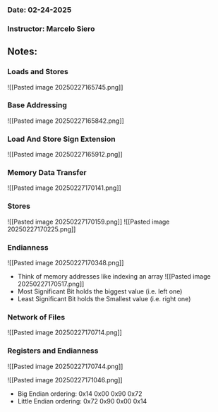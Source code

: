 ### Date: 02-24-2025
### Instructor: Marcelo Siero


## Notes:
### Loads and Stores
![[Pasted image 20250227165745.png]]

### Base Addressing
![[Pasted image 20250227165842.png]]
### Load And Store Sign Extension
![[Pasted image 20250227165912.png]]

### Memory Data Transfer
![[Pasted image 20250227170141.png]]

### Stores
![[Pasted image 20250227170159.png]]
![[Pasted image 20250227170225.png]]

### Endianness
![[Pasted image 20250227170348.png]]
- Think of memory addresses like indexing an array
![[Pasted image 20250227170517.png]]
- Most Significant Bit holds the biggest value (i.e. left one)
- Least Significant Bit holds the Smallest value (i.e. right one)

### Network of Files
![[Pasted image 20250227170714.png]]

### Registers and Endianness
![[Pasted image 20250227170744.png]]

![[Pasted image 20250227171046.png]]
- Big Endian ordering: 0x14 0x00 0x90 0x72
- Little Endian ordering: 0x72 0x90 0x00 0x14
